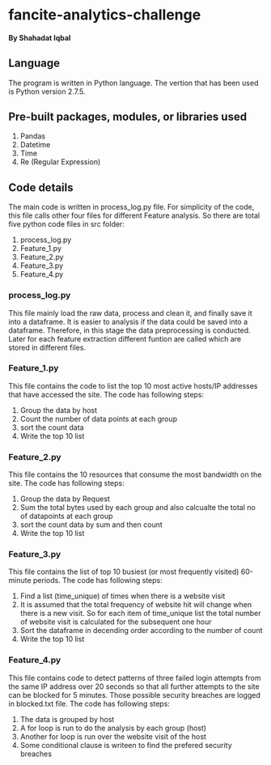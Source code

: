 # fancite-analytics-challenge
#### By Shahadat Iqbal

## Language
The program is written in Python language. The vertion that has been used is Python version 2.7.5.

## Pre-built packages, modules, or libraries used
1. Pandas
2. Datetime
3. Time
4. Re (Regular Expression)

## Code details
The main code is written in process_log.py file. For simplicity of the code, this file calls other four files for different Feature analysis.
So there are total five python code files in src folder:
1. process_log.py
2. Feature_1.py
3. Feature_2.py
4. Feature_3.py
5. Feature_4.py

### process_log.py
This file mainly load the raw data, process and clean it, and finally save it into a dataframe. It is easier to analysis if the data could be saved into a dataframe. 
Therefore, in this stage the data preprocessing is conducted. Later for each feature extraction different funtion are called which are stored in different files.

### Feature_1.py
This file contains the code to list the top 10 most active hosts/IP addresses that have accessed the site. The code has following steps:
1. Group the data by host
2. Count the number of data points at each group
3. sort the count data
4. Write the top 10 list

### Feature_2.py
This file contains the 10 resources that consume the most bandwidth on the site. The code has following steps:
1. Group the data by Request
2. Sum the total bytes used by each group and also calcualte the total no of datapoints at each group
3. sort the count data by sum and then count
4. Write the top 10 list

### Feature_3.py
This file contains the list of top 10 busiest (or most frequently visited) 60-minute periods. 
The code has following steps:
1. Find a list (time_unique) of times when there is a website visit
2. It is assumed that the total frequency of website hit will change when there is a new visit. So for each item of time_unique list the total number of website visit is calculated for the subsequent one hour
3. Sort the dataframe in decending order according to the number of count 
4. Write the top 10 list

### Feature_4.py
This file contains code to detect patterns of three failed login attempts from the same IP address over 20 seconds so that all further attempts to the site can be blocked for 5 minutes. Those possible security breaches are logged in blocked.txt file.
The code has following steps:
1. The data is grouped by host
2. A for loop is run to do the analysis by each group (host)
3. Another for loop is run over the website visit of the host
4. Some conditional clause is writeen to find the prefered security breaches
